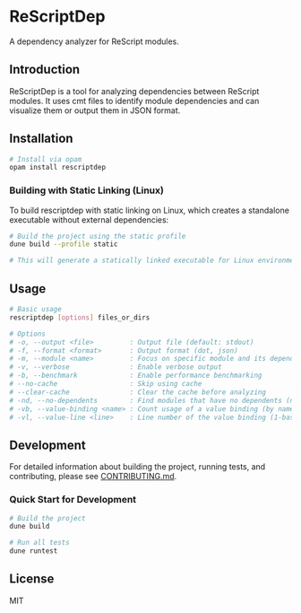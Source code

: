 # ReScriptDep

A dependency analyzer for ReScript modules.

## Introduction

ReScriptDep is a tool for analyzing dependencies between ReScript modules. It uses cmt files to identify module dependencies and can visualize them or output them in JSON format.

## Installation

```bash
# Install via opam
opam install rescriptdep
```

### Building with Static Linking (Linux)

To build rescriptdep with static linking on Linux, which creates a standalone executable without external dependencies:

```bash
# Build the project using the static profile
dune build --profile static

# This will generate a statically linked executable for Linux environments
```

## Usage

```bash
# Basic usage
rescriptdep [options] files_or_dirs

# Options
# -o, --output <file>         : Output file (default: stdout)
# -f, --format <format>       : Output format (dot, json)
# -m, --module <name>         : Focus on specific module and its dependencies
# -v, --verbose               : Enable verbose output
# -b, --benchmark             : Enable performance benchmarking
# --no-cache                  : Skip using cache
# --clear-cache               : Clear the cache before analyzing
# -nd, --no-dependents        : Find modules that have no dependents (not imported by any other modules)
# -vb, --value-binding <name> : Count usage of a value binding (by name) across the project (in the module itself and all dependents; requires -m)
# -vl, --value-line <line>    : Line number of the value binding (1-based, for disambiguation when multiple bindings have the same name; use with -vb)
```

## Development

For detailed information about building the project, running tests, and contributing, please see [CONTRIBUTING.md](CONTRIBUTING.md).

### Quick Start for Development

```bash
# Build the project
dune build

# Run all tests
dune runtest
```

## License

MIT